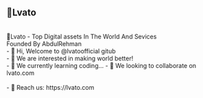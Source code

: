 <h2>💎Lvato</h2></br>
💎Lvato - Top Digital assets In The World And Sevices</br>
Founded By AbdulRehman</br>
- 👋 Hi, Welcome to @lvatoofficial gitub</br>
- 👀 We are interested in making world better!</br>
- 🌱 We currently learning coding...
- 💞️ We looking to collaborate on lvato.com</br></br>
- 💎 Reach us:  https://lvato.com</br>

<!---
lvatoofficial/lvatoofficial is a ✨ special ✨ repository because its `README.md` (this file) appears on your GitHub profile.
You can click the Preview link to take a look at your changes.
--->
